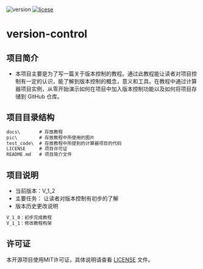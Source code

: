<!--
 * @描述: README.md
 * @版本: V1_0_0
 * @作者: LiWanglin
 * @创建时间: 2019.12.27
 * @最后编辑人: LiWanglin
 * @最后编辑时间: 2019.12.27
 -->

![version](https://img.shields.io/badge/version-V__1__2-orange) [![licese](https://img.shields.io/badge/license-MIT-green)](https://github.com/WanglinLi595/version-control/blob/master/LICENSE)

# version-control

## 项目简介

- 本项目主要是为了写一篇关于版本控制的教程。通过此教程能让读者对项目控制有一定的认识，能了解到版本控制的概念，意义和工具。在教程中通过计算器项目实例，从零开始演示如何在项目中加入版本控制功能以及如何将项目存储到 GitHub 仓库。
  
## 项目目录结构

```c
docs\       # 存放教程
pic\        # 存放教程中所使用的图片
test_code\  # 存放教程中所提到的计算器项目的代码
LICENSE     # 项目许可证
README.md   # 项目简介文件
```

## 项目说明

- 当前版本：V_1_2
- 主要任务：
  让读者对版本控制有初步的了解
- 版本历史更改说明
  
```python
V_1_0：初步完成教程
V_1_1：修改教程构架
```

## 许可证

本开源项目使用MIT许可证，具体说明请查看 [LICENSE](https://github.com/WanglinLi595/version-control/blob/master/LICENSE) 文件。